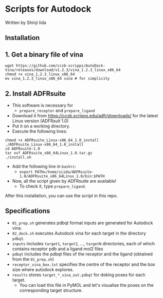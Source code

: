 # Scripts for Autodock 
Written by Shinji Iida

## Installation
## 1. Get a binary file of vina
```
wget https://github.com/ccsb-scripps/AutoDock-Vina/releases/download/v1.2.3/vina_1.2.3_linux_x86_64
chmod +x vina_1.2.3_linux_x86_64
mv vina_1.2.3_linux_x86_64 vina # for simplicity
```

## 2. Install ADFRsuite 
- This software is necessary for 
  - `prepare_receptor` and `prepare_ligand`
- Download it from https://ccsb.scripps.edu/adfr/downloads/ for the latest Linux version (ADFRsuit 1.0)
- Put it on a working directory.
- Execute the following lines:
```
chmod +x ADFRsuite_Linux-x86_64_1.0_install
./ADFRsuite_Linux-x86_64_1.0_install
cd ADFRsuite-1.0
tar xvf ADFRsuite_x86_64Linux_1.0.tar.gz
./install.sh
```
- Add the following line in `bashrc`: 
  - `export PATH=/home/siida/ADFRsuite-1.0/ADFRsuite_x86_64Linux_1.0/bin:$PATH`
- Now, all the script given by ADFRsuite are available!
  - To check it, type `prepare_ligand`.

After this installation, you can use the script in this repo.

## Specifications
- `01_prep.sh` generates pdbqt format inputs are generated for Autodock vina. 
- `02_dock.sh` executes Autodock vina for each target in the directory `pdbqt`.
- `inputs` includes `target1`, `target2`, ..., `targetN` directories, each of which contains receptor pdb and a ligand mol2 files 
- `pdbqt` includes the pdbqt files of the receptor and the ligand (obtained from the `01_prep.sh`)
- `receptor_vina_box.txt`  specifies the centre of the receptor and the box size where autodock explores.
- `results` stores `target_*_vina_out.pdbqt` for doking poses for each target.
  - You can load this file in PyMOL and let's visualise the poses on the corresponding target structure.   
